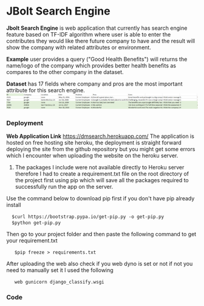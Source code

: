 # JBolt Search Engine

**Jbolt Search Engine** is web application that currently has search engine feature based on TF-IDF algorithm where user is able to enter the contributes they would like there future company to have and the result will show the company with related attributes or environment.

**Example** user provides a query ("Good Health Benefits") will returns the name/logo of the company which provides better health benefits as compares to the other company in the dataset.

**Dataset** has 17 fields where company and pros are the most important attribute for this search engine.
![](django_classify/dataset.png)


### Deployment
**Web Application Link** https://dmsearch.herokuapp.com/
The application is hosted on free hosting site heroku, the deployment is straight forward deploying the site from the github repository but you might get some errors which I encounter when uploading the website on the heroku server.


1. The packages I include were not available directly to Heroku server therefore I had to create a requirement.txt file on the root directory of the project first using pip which will save all the packages required to successfully run the app on the server.

Use the command below to download pip first if you don't have pip already install

      $curl https://bootstrap.pypa.io/get-pip.py -o get-pip.py
      $python get-pip.py
Then go to your project folder and then paste the following command to get your requirement.txt
                                  
       $pip freeze > requirements.txt
                                  
After uploading the web also check if you web dyno is set or not if not you need to manually set it I used the following
                                  
       web gunicorn django_classify.wsgi
       
### Code
    

